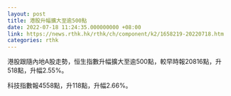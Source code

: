 ```yaml
---
layout: post
title: 港股升幅擴大至逾500點
date: 2022-07-18 11:24:35.000000000 +08:00
link: https://news.rthk.hk/rthk/ch/component/k2/1658219-20220718.htm
categories: rthk
---
```


港股跟隨內地A股走勢，恒生指數升幅擴大至逾500點，較早時報20816點，升518點，升幅2.55%。

科技指數報4558點，升118點，升幅2.66%。
